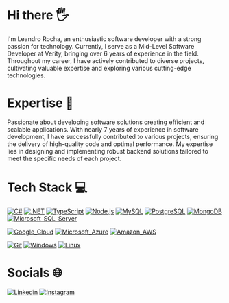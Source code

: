 # Hi there 🖐️
I'm Leandro Rocha, an enthusiastic software developer with a strong passion for technology. Currently, I serve as a Mid-Level Software Developer at Verity, bringing over 6 years of experience in the field. Throughout my career, I have actively contributed to diverse projects, cultivating valuable expertise and exploring various cutting-edge technologies.

# Expertise 🚀
Passionate about developing software solutions creating efficient and scalable applications. With nearly 7 years of experience in software development, I have successfully contributed to various projects, ensuring the delivery of high-quality code and optimal performance. My expertise lies in designing and implementing robust backend solutions tailored to meet the specific needs of each project.
  
# Tech Stack 💻

[![C#](https://img.shields.io/badge/C%23-239120?style=for-the-badge&logo=c-sharp&logoColor=white)](https://github.com/leandrosroc)
[![.NET](https://img.shields.io/badge/.NET-5C2D91?style=for-the-badge&logo=.net&logoColor=white)](https://github.com/leandrosroc)
[![TypeScript](https://img.shields.io/badge/TypeScript-007ACC?style=for-the-badge&logo=typescript&logoColor=white)](https://github.com/leandrosroc)
[![Node.js](https://img.shields.io/badge/Node.js-43853D?style=for-the-badge&logo=node.js&logoColor=white)](https://github.com/leandrosroc)
[![MySQL](https://img.shields.io/badge/MySQL-00000F?style=for-the-badge&logo=mysql&logoColor=white)](https://github.com/leandrosroc)
[![PostgreSQL](https://img.shields.io/badge/PostgreSQL-316192?style=for-the-badge&logo=postgresql&logoColor=white)](https://github.com/leandrosroc)
[![MongoDB](https://img.shields.io/badge/MongoDB-4EA94B?style=for-the-badge&logo=mongodb&logoColor=white)](https://github.com/leandrosroc)
[![Microsoft_SQL_Server](https://img.shields.io/badge/Microsoft_SQL_Server-CC2927?style=for-the-badge&logo=microsoft-sql-server&logoColor=white)](https://github.com/leandrosroc)

[![Google_Cloud](https://img.shields.io/badge/Google_Cloud-4285F4?style=for-the-badge&logo=google-cloud&logoColor=white)](https://github.com/leandrosroc)
[![Microsoft_Azure](https://img.shields.io/badge/Microsoft_Azure-0089D6?style=for-the-badge&logo=microsoft-azure&logoColor=white)](https://github.com/leandrosroc)
[![Amazon_AWS](https://img.shields.io/badge/Amazon_AWS-232F3E?style=for-the-badge&logo=amazon-aws&logoColor=white)](https://github.com/leandrosroc)

[![Git](https://img.shields.io/badge/Git-E34F26?style=for-the-badge&logo=git&logoColor=white)](https://github.com/leandrosroc)
[![Windows](https://img.shields.io/badge/Windows-017AD7?style=for-the-badge&logo=windows&logoColor=white)](https://github.com/leandrosroc)
[![Linux](https://img.shields.io/badge/Linux-E34F26?style=for-the-badge&logo=linux&logoColor=black)](https://github.com/leandrosroc)

# Socials 🌐

[![Linkedin](https://img.shields.io/badge/LinkedIn-0077B5?style=for-the-badge&logo=linkedin&logoColor=white)](https://www.linkedin.com/in/leandrosroc/)
[![Instagram](https://img.shields.io/badge/Instagram-E4405F?style=for-the-badge&logo=instagram&logoColor=white)](https://www.instagram.com/leandrosroc/)